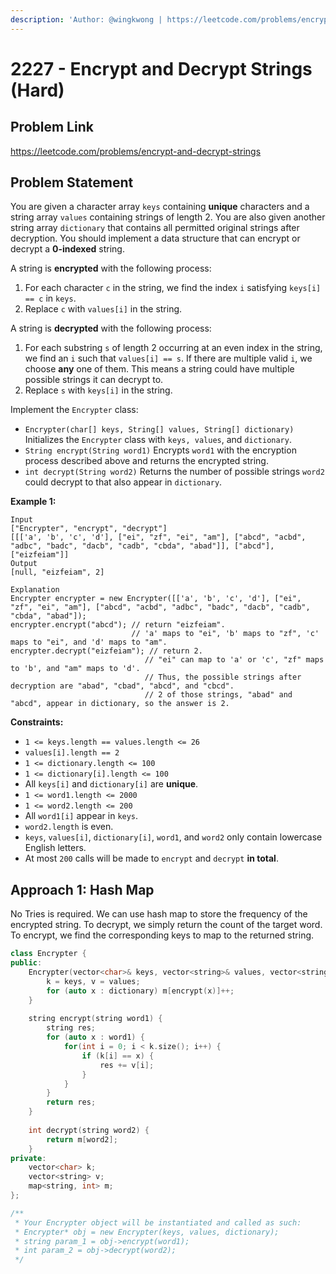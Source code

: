 ```yaml
---
description: 'Author: @wingkwong | https://leetcode.com/problems/encrypt-and-decrypt-strings'
---
```


# 2227 - Encrypt and Decrypt Strings (Hard)

## Problem Link

https://leetcode.com/problems/encrypt-and-decrypt-strings

## Problem Statement

You are given a character array `keys` containing **unique** characters and a string array `values` containing strings of length 2. You are also given another string array `dictionary` that contains all permitted original strings after decryption. You should implement a data structure that can encrypt or decrypt a **0-indexed** string.

A string is **encrypted** with the following process:

1. For each character `c` in the string, we find the index `i` satisfying `keys[i] == c` in `keys`.
2. Replace `c` with `values[i]` in the string.

A string is **decrypted** with the following process:

1. For each substring `s` of length 2 occurring at an even index in the string, we find an `i` such that `values[i] == s`. If there are multiple valid `i`, we choose **any** one of them. This means a string could have multiple possible strings it can decrypt to.
2. Replace `s` with `keys[i]` in the string.

Implement the `Encrypter` class:

* `Encrypter(char[] keys, String[] values, String[] dictionary)` Initializes the `Encrypter` class with `keys, values`, and `dictionary`.
* `String encrypt(String word1)` Encrypts `word1` with the encryption process described above and returns the encrypted string.
* `int decrypt(String word2)` Returns the number of possible strings `word2` could decrypt to that also appear in `dictionary`.



**Example 1:**

```
Input
["Encrypter", "encrypt", "decrypt"]
[[['a', 'b', 'c', 'd'], ["ei", "zf", "ei", "am"], ["abcd", "acbd", "adbc", "badc", "dacb", "cadb", "cbda", "abad"]], ["abcd"], ["eizfeiam"]]
Output
[null, "eizfeiam", 2]

Explanation
Encrypter encrypter = new Encrypter([['a', 'b', 'c', 'd'], ["ei", "zf", "ei", "am"], ["abcd", "acbd", "adbc", "badc", "dacb", "cadb", "cbda", "abad"]);
encrypter.encrypt("abcd"); // return "eizfeiam". 
                           // 'a' maps to "ei", 'b' maps to "zf", 'c' maps to "ei", and 'd' maps to "am".
encrypter.decrypt("eizfeiam"); // return 2. 
                              // "ei" can map to 'a' or 'c', "zf" maps to 'b', and "am" maps to 'd'. 
                              // Thus, the possible strings after decryption are "abad", "cbad", "abcd", and "cbcd". 
                              // 2 of those strings, "abad" and "abcd", appear in dictionary, so the answer is 2.
```

**Constraints:**

* `1 <= keys.length == values.length <= 26`
* `values[i].length == 2`
* `1 <= dictionary.length <= 100`
* `1 <= dictionary[i].length <= 100`
* All `keys[i]` and `dictionary[i]` are **unique**.
* `1 <= word1.length <= 2000`
* `1 <= word2.length <= 200`
* All `word1[i]` appear in `keys`.
* `word2.length` is even.
* `keys`, `values[i]`, `dictionary[i]`, `word1`, and `word2` only contain lowercase English letters.
* At most `200` calls will be made to `encrypt` and `decrypt` **in total**.

## Approach 1: Hash Map

No Tries is required. We can use hash map to store the frequency of the encrypted string. To decrypt, we simply return the count of the target word. To encrypt, we find the corresponding keys to map to the returned string.

<SolutionAuthor name="@wingkwong"/>

```cpp
class Encrypter {
public:
    Encrypter(vector<char>& keys, vector<string>& values, vector<string>& dictionary) {
        k = keys, v = values;
        for (auto x : dictionary) m[encrypt(x)]++;
    }
    
    string encrypt(string word1) {
        string res;
        for (auto x : word1) {
            for(int i = 0; i < k.size(); i++) {
                if (k[i] == x) {
                    res += v[i];
                }
            }
        }
        return res;
    }
    
    int decrypt(string word2) {
        return m[word2];
    }
private:
    vector<char> k;
    vector<string> v;
    map<string, int> m;
};

/**
 * Your Encrypter object will be instantiated and called as such:
 * Encrypter* obj = new Encrypter(keys, values, dictionary);
 * string param_1 = obj->encrypt(word1);
 * int param_2 = obj->decrypt(word2);
 */
```
